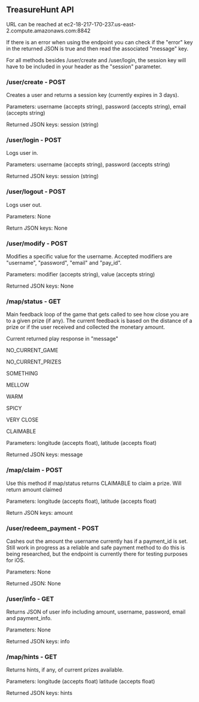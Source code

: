 ## TreasureHunt API

URL can be reached at ec2-18-217-170-237.us-east-2.compute.amazonaws.com:8842

If there is an error when using the endpoint you can check if the "error" key in the returned JSON is true and then read the associated "message" key.

For all methods besides /user/create and /user/login, the session key will have to be included in your header as the "session" parameter.

### /user/create - POST

Creates a user and returns a session key (currently expires in 3 days).

Parameters: username (accepts string), password (accepts string), email (accepts string)

Returned JSON keys: session (string)

### /user/login - POST

Logs user in.

Parameters: username (accepts string), password (accepts string)

Returned JSON keys: session (string)

### /user/logout - POST

Logs user out.

Parameters: None

Return JSON keys: None

### /user/modify - POST

Modifies a specific value for the username. Accepted modifiers are "username", "password", "email" and "pay_id". 

Parameters: modifier (accepts string), value (accepts string)

Returned JSON keys: None

### /map/status - GET

Main feedback loop of the game that gets called to see how close you are to a given prize (if any). 
The current feedback is based on the distance of a prize or if the user received and collected the monetary amount.

Current returned play response in "message"

  NO_CURRENT_GAME
  
  NO_CURRENT_PRIZES
  
  SOMETHING
 
  MELLOW
  
  WARM
 
  SPICY
 
  VERY CLOSE
 
  CLAIMABLE
  
 Parameters: longitude (accepts float), latitude (accepts float)
 
 Returned JSON keys: message
  
 ### /map/claim - POST
 
 Use this method if map/status returns CLAIMABLE to claim a prize. Will return amount claimed
 
 Parameters: longitude (accepts float), latitude (accepts float)
 
 Return JSON keys: amount 
  
 ### /user/redeem_payment - POST
 
Cashes out the amount the username currently has if a payment_id is set. Still work in progress as a reliable and safe payment method to do this is being researched, but the endpoint is currently there for testing purposes for iOS.

Parameters: None

Returned JSON: None

### /user/info - GET

Returns JSON of user info including amount, username, password, email and payment_info.

Parameters: None

Returned JSON keys: info

### /map/hints - GET

Returns hints, if any, of current prizes available.

Parameters: longitude (accepts float) latitude (accepts float)

Returned JSON keys: hints

